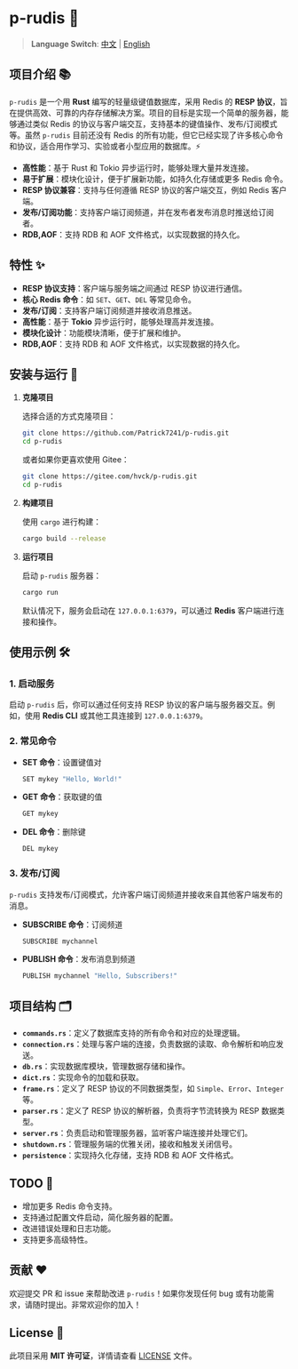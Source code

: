 # p-rudis 🚀

> **Language Switch**: [中文](README.md) | [English](README_EN.md)

## 项目介绍 📚

`p-rudis` 是一个用 **Rust** 编写的轻量级键值数据库，采用 Redis 的 **RESP 协议**，旨在提供高效、可靠的内存存储解决方案。项目的目标是实现一个简单的服务器，能够通过类似 Redis 的协议与客户端交互，支持基本的键值操作、发布/订阅模式等。虽然 `p-rudis` 目前还没有 Redis 的所有功能，但它已经实现了许多核心命令和协议，适合用作学习、实验或者小型应用的数据库。⚡️

- **高性能**：基于 Rust 和 Tokio 异步运行时，能够处理大量并发连接。
- **易于扩展**：模块化设计，便于扩展新功能，如持久化存储或更多 Redis 命令。
- **RESP 协议兼容**：支持与任何遵循 RESP 协议的客户端交互，例如 Redis 客户端。
- **发布/订阅功能**：支持客户端订阅频道，并在发布者发布消息时推送给订阅者。
- **RDB,AOF**：支持 RDB 和 AOF 文件格式，以实现数据的持久化。

## 特性 ✨

- **RESP 协议支持**：客户端与服务端之间通过 RESP 协议进行通信。
- **核心 Redis 命令**：如 `SET`、`GET`、`DEL` 等常见命令。
- **发布/订阅**：支持客户端订阅频道并接收消息推送。
- **高性能**：基于 **Tokio** 异步运行时，能够处理高并发连接。
- **模块化设计**：功能模块清晰，便于扩展和维护。
- **RDB,AOF**：支持 RDB 和 AOF 文件格式，以实现数据的持久化。

## 安装与运行 🚀

1. **克隆项目**

   选择合适的方式克隆项目：

   ```bash
   git clone https://github.com/Patrick7241/p-rudis.git
   cd p-rudis
   ```

   或者如果你更喜欢使用 Gitee：

   ```bash
   git clone https://gitee.com/hvck/p-rudis.git
   cd p-rudis
   ```

2. **构建项目**

   使用 `cargo` 进行构建：

   ```bash
   cargo build --release
   ```

3. **运行项目**

   启动 `p-rudis` 服务器：

   ```bash
   cargo run
   ```

   默认情况下，服务会启动在 `127.0.0.1:6379`，可以通过 **Redis** 客户端进行连接和操作。

## 使用示例 🛠

### 1. 启动服务

启动 `p-rudis` 后，你可以通过任何支持 RESP 协议的客户端与服务器交互。例如，使用 **Redis CLI** 或其他工具连接到 `127.0.0.1:6379`。

### 2. 常见命令

- **SET 命令**：设置键值对

  ```bash
  SET mykey "Hello, World!"
  ```

- **GET 命令**：获取键的值

  ```bash
  GET mykey
  ```

- **DEL 命令**：删除键

  ```bash
  DEL mykey
  ```

### 3. 发布/订阅

`p-rudis` 支持发布/订阅模式，允许客户端订阅频道并接收来自其他客户端发布的消息。

- **SUBSCRIBE 命令**：订阅频道

  ```bash
  SUBSCRIBE mychannel
  ```

- **PUBLISH 命令**：发布消息到频道

  ```bash
  PUBLISH mychannel "Hello, Subscribers!"
  ```

## 项目结构 🗂

- **`commands.rs`**：定义了数据库支持的所有命令和对应的处理逻辑。
- **`connection.rs`**：处理与客户端的连接，负责数据的读取、命令解析和响应发送。
- **`db.rs`**：实现数据库模块，管理数据存储和操作。
- **`dict.rs`**：实现命令的加载和获取。
- **`frame.rs`**：定义了 RESP 协议的不同数据类型，如 `Simple`、`Error`、`Integer` 等。
- **`parser.rs`**：定义了 RESP 协议的解析器，负责将字节流转换为 RESP 数据类型。
- **`server.rs`**：负责启动和管理服务器，监听客户端连接并处理它们。
- **`shutdown.rs`**：管理服务端的优雅关闭，接收和触发关闭信号。
- **`persistence`**：实现持久化存储，支持 RDB 和 AOF 文件格式。

## TODO 🚧

- 增加更多 Redis 命令支持。
- 支持通过配置文件启动，简化服务器的配置。
- 改进错误处理和日志功能。
- 支持更多高级特性。

## 贡献 ❤️

欢迎提交 PR 和 issue 来帮助改进 `p-rudis`！如果你发现任何 bug 或有功能需求，请随时提出。非常欢迎你的加入！

## License 📝

此项目采用 **MIT 许可证**，详情请查看 [LICENSE](LICENSE) 文件。

